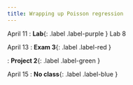 ```yaml
---
title: Wrapping up Poisson regression
---
```


April 11
: **Lab**{: .label .label-purple } Lab 8

April 13
: **Exam 3**{: .label .label-red }

: **Project 2**{: .label .label-green }

April 15
: **No class**{: .label .label-blue }
